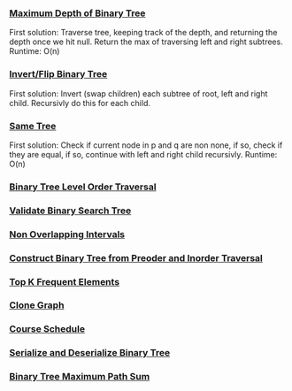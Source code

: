 ### [Maximum Depth of Binary Tree](https://leetcode.com/problems/maximum-depth-of-binary-tree/submissions/)
First solution: Traverse tree, keeping track of the depth, and returning the depth once we hit null. Return the max of traversing left and right subtrees. Runtime: O(n)

### [Invert/Flip Binary Tree](https://leetcode.com/problems/invert-binary-tree/)
First solution: Invert (swap children) each subtree of root, left and right child. Recursivly do this for each child.

### [Same Tree](https://leetcode.com/problems/same-tree/)
First solution: Check if current node in p and q are non none, if so, check if they are equal, if so, continue with left and right child recursivly. Runtime: O(n)

### [Binary Tree Level Order Traversal]()
### [Validate Binary Search Tree]()
### [Non Overlapping Intervals]()
### [Construct Binary Tree from Preoder and Inorder Traversal]()
### [Top K Frequent Elements]()
### [Clone Graph]()
### [Course Schedule]()
### [Serialize and Deserialize Binary Tree]()
### [Binary Tree Maximum Path Sum]()